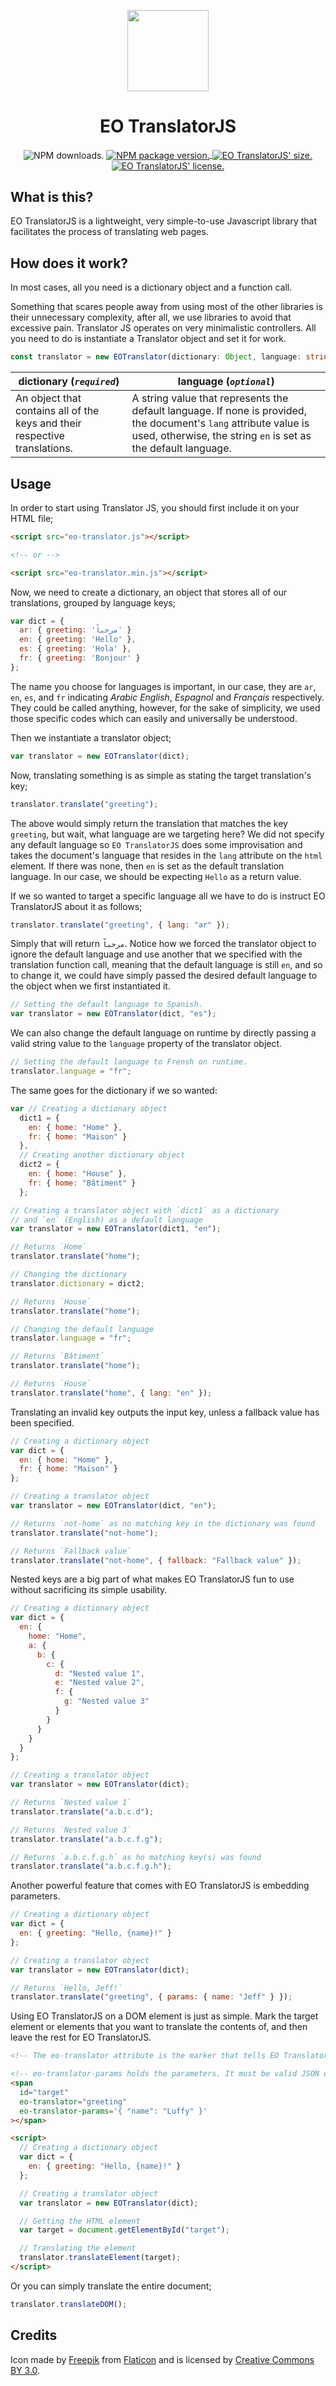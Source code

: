 <p align="center">
    <img src="docs/assets/img/logo.svg" width="130" />
    <h1 align="center">EO TranslatorJS</h1>
    <p align="center">
      <img align="center" src="https://img.shields.io/npm/dt/eo-translatorjs.svg" alt="NPM downloads.">
      <a href="https://www.npmjs.com/package/eo-translatorjs/v/latest">
          <img align="center" src="https://img.shields.io/npm/v/eo-translatorjs.svg" alt="NPM package version.">
      </a>
      <a href="https://raw.githubusercontent.com/EOussama/eo-translatorjs/master/dist/eo-translator.min.js">
        <img align="center" src="https://img.shields.io/github/size/EOussama/eo-translatorjs/dist/eo-translator.min.js.svg" alt="EO TranslatorJS' size.">
      </a>
      <a href="https://raw.githubusercontent.com/EOussama/eo-translatorjs/master/LICENSE">
        <img align="center" src="https://img.shields.io/github/license/EOussama/eo-translatorjs.svg" alt="EO TranslatorJS' license.">
      <a>
    </p>
</p>

## What is this?

EO TranslatorJS is a lightweight, very simple-to-use Javascript library that facilitates the process of translating web pages.

## How does it work?

In most cases, all you need is a dictionary object and a function call.

Something that scares people away from using most of the other libraries is their unnecessary complexity, after all, we use libraries to avoid that excessive pain. Translator JS operates on very minimalistic controllers. All you need to do is instantiate a Translator object and set it for work.

```ts
const translator = new EOTranslator(dictionary: Object, language: string);
```

| dictionary (_`required`_)                                                  | language (_`optional`_)                                                                                                                                                             |
| -------------------------------------------------------------------------- | ----------------------------------------------------------------------------------------------------------------------------------------------------------------------------------- |
| An object that contains all of the keys and their respective translations. | A string value that represents the default language. If none is provided, the document's `lang` attribute value is used, otherwise, the string `en` is set as the default language. |

## Usage

In order to start using Translator JS, you should first include it on your HTML file;

```html
<script src="eo-translator.js"></script>

<!-- or -->

<script src="eo-translator.min.js"></script>
```

Now, we need to create a dictionary, an object that stores all of our translations, grouped by language keys;

```js
var dict = {
  ar: { greeting: 'مرحباً' }
  en: { greeting: 'Hello' },
  es: { greeting: 'Hola' },
  fr: { greeting: 'Bonjour' }
};
```

The name you choose for languages is important, in our case, they are `ar`, `en`, `es`, and `fr` indicating _Arabic_ _English_, _Espagnol_ and _Français_ respectively. They could be called anything, however, for the sake of simplicity, we used those specific codes which can easily and universally be understood.

Then we instantiate a translator object;

```js
var translator = new EOTranslator(dict);
```

Now, translating something is as simple as stating the target translation's key;

```js
translator.translate("greeting");
```

The above would simply return the translation that matches the key `greeting`, but wait, what language are we targeting here? We did not specify any default language so `EO TranslatorJS` does some improvisation and takes the document's language that resides in the `lang` attribute on the `html` element. If there was none, then `en` is set as the default translation language. In our case, we should be expecting `Hello` as a return value.

If we so wanted to target a specific language all we have to do is instruct EO TranslatorJS about it as follows;

```js
translator.translate("greeting", { lang: "ar" });
```

Simply that will return `مرحباً`.
Notice how we forced the translator object to ignore the default language and use another that we specified with the translation function call, meaning that the default language is still `en`, and so to change it, we could have simply passed the desired default language to the object when we first instantiated it.

```js
// Setting the default language to Spanish.
var translator = new EOTranslator(dict, "es");
```

We can also change the default language on runtime by directly passing a valid string value to the `language` property of the translator object.

```js
// Setting the default language to Frensh on runtime.
translator.language = "fr";
```

The same goes for the dictionary if we so wanted:

```js
var // Creating a dictionary object
  dict1 = {
    en: { home: "Home" },
    fr: { home: "Maison" }
  },
  // Creating another dictionary object
  dict2 = {
    en: { home: "House" },
    fr: { home: "Bâtiment" }
  };

// Creating a translator object with `dict1` as a dictionary
// and `en` (English) as a default language
var translator = new EOTranslator(dict1, "en");

// Returns `Home`
translator.translate("home");

// Changing the dictionary
translator.dictionary = dict2;

// Returns `House`
translator.translate("home");

// Changing the default language
translator.language = "fr";

// Returns `Bâtiment`
translator.translate("home");

// Returns `House`
translator.translate("home", { lang: "en" });
```

Translating an invalid key outputs the input key, unless a fallback value has been specified.

```js
// Creating a dictionary object
var dict = {
  en: { home: "Home" },
  fr: { home: "Maison" }
};

// Creating a translator object
var translator = new EOTranslator(dict, "en");

// Returns `not-home` as no matching key in the dictionary was found
translator.translate("not-home");

// Returns `Fallback value`
translator.translate("not-home", { fallback: "Fallback value" });
```

Nested keys are a big part of what makes EO TranslatorJS fun to use without sacrificing its simple usability.

```js
// Creating a dictionary object
var dict = {
  en: {
    home: "Home",
    a: {
      b: {
        c: {
          d: "Nested value 1",
          e: "Nested value 2",
          f: {
            g: "Nested value 3"
          }
        }
      }
    }
  }
};

// Creating a translator object
var translator = new EOTranslator(dict);

// Returns `Nested value 1`
translator.translate("a.b.c.d");

// Returns `Nested value 3`
translator.translate("a.b.c.f.g");

// Returns `a.b.c.f.g.h` as ho matching key(s) was found
translator.translate("a.b.c.f.g.h");
```

Another powerful feature that comes with EO TranslatorJS is embedding parameters.

```js
// Creating a dictionary object
var dict = {
  en: { greeting: "Hello, {name}!" }
};

// Creating a translator object
var translator = new EOTranslator(dict);

// Returns `Hello, Jeff!`
translator.translate("greeting", { params: { name: "Jeff" } });
```

Using EO TranslatorJS on a DOM element is just as simple. Mark the target element or elements that you want to translate the contents of, and then leave the rest for EO TranslatorJS.

```html
<!-- The eo-translator attribute is the marker that tells EO TranslatorJS to translate the element, the value that's passed to it is the translation key -->

<!-- eo-translator-params holds the parameters. It must be valid JSON object. -->
<span
  id="target"
  eo-translator="greeting"
  eo-translator-params='{ "name": "Luffy" }'
></span>

<script>
  // Creating a dictionary object
  var dict = {
    en: { greeting: "Hello, {name}!" }
  };

  // Creating a translator object
  var translator = new EOTranslator(dict);

  // Getting the HTML element
  var target = document.getElementById("target");

  // Translating the element
  translator.translateElement(target);
</script>
```

Or you can simply translate the entire document;

```js
translator.translateDOM();
```

## Credits

Icon made by [Freepik](https://www.freepik.com/) from [Flaticon](https://www.flaticon.com/) and is licensed by [Creative Commons BY 3.0](http://creativecommons.org/licenses/by/3.0/).
